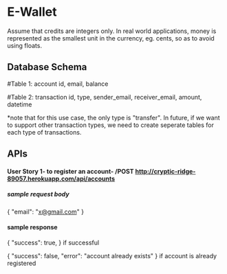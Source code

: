 # E-Wallet

Assume that credits are integers only. In real world applications, money is represented as the smallest unit in the currency, eg. cents, so as to avoid using floats. 

## Database Schema
#Table 1: account
id, email, balance

#Table 2: transaction
id, type, sender_email, receiver_email, amount, datetime

*note that for this use case, the only type is "transfer". In future, if we want to support other transaction types, we need to create seperate tables for each type of transactions.


## APIs
#### User Story 1- to register an account-  /POST http://cryptic-ridge-89057.herokuapp.com/api/accounts
##### sample request body
{
    "email": "x@gmail.com"
}

#### sample response
{
    "success": true,
} if successful

{
    "success": false,
    "error": "account already exists"
} if account is already registered

